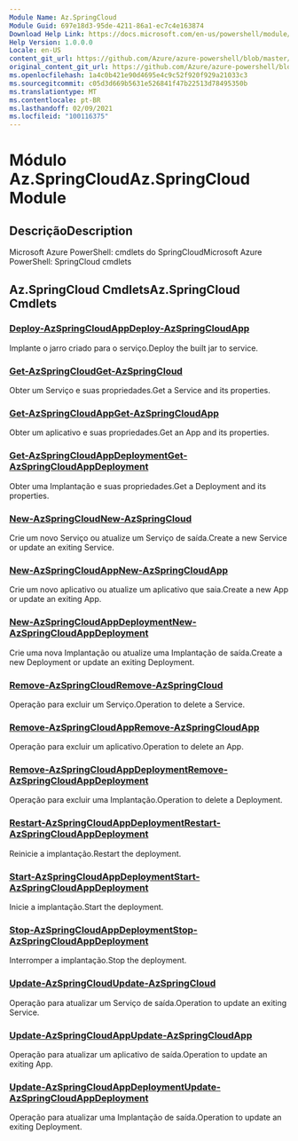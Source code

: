 ```yaml
---
Module Name: Az.SpringCloud
Module Guid: 697e18d3-95de-4211-86a1-ec7c4e163874
Download Help Link: https://docs.microsoft.com/en-us/powershell/module/az.springcloud
Help Version: 1.0.0.0
Locale: en-US
content_git_url: https://github.com/Azure/azure-powershell/blob/master/src/SpringCloud/help/Az.SpringCloud.md
original_content_git_url: https://github.com/Azure/azure-powershell/blob/master/src/SpringCloud/help/Az.SpringCloud.md
ms.openlocfilehash: 1a4c0b421e90d4695e4c9c52f920f929a21033c3
ms.sourcegitcommit: c05d3d669b5631e526841f47b22513d78495350b
ms.translationtype: MT
ms.contentlocale: pt-BR
ms.lasthandoff: 02/09/2021
ms.locfileid: "100116375"
---
```

# <span data-ttu-id="88c82-101">Módulo Az.SpringCloud</span><span class="sxs-lookup"><span data-stu-id="88c82-101">Az.SpringCloud Module</span></span>
## <span data-ttu-id="88c82-102">Descrição</span><span class="sxs-lookup"><span data-stu-id="88c82-102">Description</span></span>
<span data-ttu-id="88c82-103">Microsoft Azure PowerShell: cmdlets do SpringCloud</span><span class="sxs-lookup"><span data-stu-id="88c82-103">Microsoft Azure PowerShell: SpringCloud cmdlets</span></span>

## <span data-ttu-id="88c82-104">Az.SpringCloud Cmdlets</span><span class="sxs-lookup"><span data-stu-id="88c82-104">Az.SpringCloud Cmdlets</span></span>
### [<span data-ttu-id="88c82-105">Deploy-AzSpringCloudApp</span><span class="sxs-lookup"><span data-stu-id="88c82-105">Deploy-AzSpringCloudApp</span></span>](Deploy-AzSpringCloudApp.md)
<span data-ttu-id="88c82-106">Implante o jarro criado para o serviço.</span><span class="sxs-lookup"><span data-stu-id="88c82-106">Deploy the built jar to service.</span></span>

### [<span data-ttu-id="88c82-107">Get-AzSpringCloud</span><span class="sxs-lookup"><span data-stu-id="88c82-107">Get-AzSpringCloud</span></span>](Get-AzSpringCloud.md)
<span data-ttu-id="88c82-108">Obter um Serviço e suas propriedades.</span><span class="sxs-lookup"><span data-stu-id="88c82-108">Get a Service and its properties.</span></span>

### [<span data-ttu-id="88c82-109">Get-AzSpringCloudApp</span><span class="sxs-lookup"><span data-stu-id="88c82-109">Get-AzSpringCloudApp</span></span>](Get-AzSpringCloudApp.md)
<span data-ttu-id="88c82-110">Obter um aplicativo e suas propriedades.</span><span class="sxs-lookup"><span data-stu-id="88c82-110">Get an App and its properties.</span></span>

### [<span data-ttu-id="88c82-111">Get-AzSpringCloudAppDeployment</span><span class="sxs-lookup"><span data-stu-id="88c82-111">Get-AzSpringCloudAppDeployment</span></span>](Get-AzSpringCloudAppDeployment.md)
<span data-ttu-id="88c82-112">Obter uma Implantação e suas propriedades.</span><span class="sxs-lookup"><span data-stu-id="88c82-112">Get a Deployment and its properties.</span></span>

### [<span data-ttu-id="88c82-113">New-AzSpringCloud</span><span class="sxs-lookup"><span data-stu-id="88c82-113">New-AzSpringCloud</span></span>](New-AzSpringCloud.md)
<span data-ttu-id="88c82-114">Crie um novo Serviço ou atualize um Serviço de saída.</span><span class="sxs-lookup"><span data-stu-id="88c82-114">Create a new Service or update an exiting Service.</span></span>

### [<span data-ttu-id="88c82-115">New-AzSpringCloudApp</span><span class="sxs-lookup"><span data-stu-id="88c82-115">New-AzSpringCloudApp</span></span>](New-AzSpringCloudApp.md)
<span data-ttu-id="88c82-116">Crie um novo aplicativo ou atualize um aplicativo que saia.</span><span class="sxs-lookup"><span data-stu-id="88c82-116">Create a new App or update an exiting App.</span></span>

### [<span data-ttu-id="88c82-117">New-AzSpringCloudAppDeployment</span><span class="sxs-lookup"><span data-stu-id="88c82-117">New-AzSpringCloudAppDeployment</span></span>](New-AzSpringCloudAppDeployment.md)
<span data-ttu-id="88c82-118">Crie uma nova Implantação ou atualize uma Implantação de saída.</span><span class="sxs-lookup"><span data-stu-id="88c82-118">Create a new Deployment or update an exiting Deployment.</span></span>

### [<span data-ttu-id="88c82-119">Remove-AzSpringCloud</span><span class="sxs-lookup"><span data-stu-id="88c82-119">Remove-AzSpringCloud</span></span>](Remove-AzSpringCloud.md)
<span data-ttu-id="88c82-120">Operação para excluir um Serviço.</span><span class="sxs-lookup"><span data-stu-id="88c82-120">Operation to delete a Service.</span></span>

### [<span data-ttu-id="88c82-121">Remove-AzSpringCloudApp</span><span class="sxs-lookup"><span data-stu-id="88c82-121">Remove-AzSpringCloudApp</span></span>](Remove-AzSpringCloudApp.md)
<span data-ttu-id="88c82-122">Operação para excluir um aplicativo.</span><span class="sxs-lookup"><span data-stu-id="88c82-122">Operation to delete an App.</span></span>

### [<span data-ttu-id="88c82-123">Remove-AzSpringCloudAppDeployment</span><span class="sxs-lookup"><span data-stu-id="88c82-123">Remove-AzSpringCloudAppDeployment</span></span>](Remove-AzSpringCloudAppDeployment.md)
<span data-ttu-id="88c82-124">Operação para excluir uma Implantação.</span><span class="sxs-lookup"><span data-stu-id="88c82-124">Operation to delete a Deployment.</span></span>

### [<span data-ttu-id="88c82-125">Restart-AzSpringCloudAppDeployment</span><span class="sxs-lookup"><span data-stu-id="88c82-125">Restart-AzSpringCloudAppDeployment</span></span>](Restart-AzSpringCloudAppDeployment.md)
<span data-ttu-id="88c82-126">Reinicie a implantação.</span><span class="sxs-lookup"><span data-stu-id="88c82-126">Restart the deployment.</span></span>

### [<span data-ttu-id="88c82-127">Start-AzSpringCloudAppDeployment</span><span class="sxs-lookup"><span data-stu-id="88c82-127">Start-AzSpringCloudAppDeployment</span></span>](Start-AzSpringCloudAppDeployment.md)
<span data-ttu-id="88c82-128">Inicie a implantação.</span><span class="sxs-lookup"><span data-stu-id="88c82-128">Start the deployment.</span></span>

### [<span data-ttu-id="88c82-129">Stop-AzSpringCloudAppDeployment</span><span class="sxs-lookup"><span data-stu-id="88c82-129">Stop-AzSpringCloudAppDeployment</span></span>](Stop-AzSpringCloudAppDeployment.md)
<span data-ttu-id="88c82-130">Interromper a implantação.</span><span class="sxs-lookup"><span data-stu-id="88c82-130">Stop the deployment.</span></span>

### [<span data-ttu-id="88c82-131">Update-AzSpringCloud</span><span class="sxs-lookup"><span data-stu-id="88c82-131">Update-AzSpringCloud</span></span>](Update-AzSpringCloud.md)
<span data-ttu-id="88c82-132">Operação para atualizar um Serviço de saída.</span><span class="sxs-lookup"><span data-stu-id="88c82-132">Operation to update an exiting Service.</span></span>

### [<span data-ttu-id="88c82-133">Update-AzSpringCloudApp</span><span class="sxs-lookup"><span data-stu-id="88c82-133">Update-AzSpringCloudApp</span></span>](Update-AzSpringCloudApp.md)
<span data-ttu-id="88c82-134">Operação para atualizar um aplicativo de saída.</span><span class="sxs-lookup"><span data-stu-id="88c82-134">Operation to update an exiting App.</span></span>

### [<span data-ttu-id="88c82-135">Update-AzSpringCloudAppDeployment</span><span class="sxs-lookup"><span data-stu-id="88c82-135">Update-AzSpringCloudAppDeployment</span></span>](Update-AzSpringCloudAppDeployment.md)
<span data-ttu-id="88c82-136">Operação para atualizar uma Implantação de saída.</span><span class="sxs-lookup"><span data-stu-id="88c82-136">Operation to update an exiting Deployment.</span></span>

